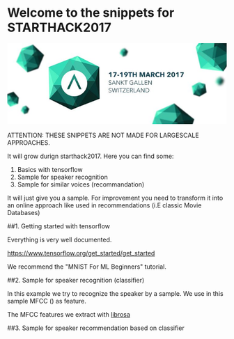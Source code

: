# Welcome to the snippets for STARTHACK2017

[logo]:start-hack-2017.jpg

![alt text][logo]

ATTENTION: THESE SNIPPETS ARE NOT MADE FOR LARGESCALE APPROACHES.

It will grow durign starthack2017. Here you can find some:
 
1. Basics with tensorflow
2. Sample for speaker recognition
3. Sample for similar voices (recommandation)

It will just give you a sample. For improvement you need to transform it into an online approach like used in recommendations (i.E classic Movie Databases)


##1. Getting started with tensorflow

Everything is very well documented.

https://www.tensorflow.org/get_started/get_started

We recommend the "MNIST For ML Beginners" tutorial.

##2. Sample for speaker recognition (classifier)

In this example we try to recognize the speaker by a sample. We use in this sample MFCC () as feature.

The MFCC features we extract with <a href="https://github.com/librosa/librosa">librosa</a>



##3. Sample for speaker recommendation based on classifier